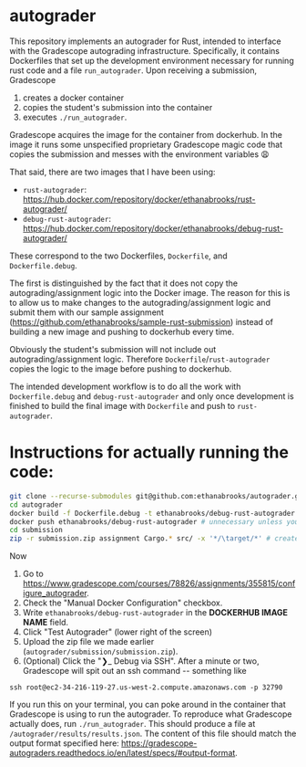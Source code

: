 # autograder

This repository implements an autograder for Rust, intended to interface with the Gradescope autograding infrastructure.
Specifically, it contains Dockerfiles that set up the development environment necessary for running rust code
and a file `run_autograder`.
Upon receiving a submission, Gradescope

1. creates a docker container
2. copies the student's submission into the container
3. executes `./run_autograder`.

Gradescope acquires the image for the container from dockerhub. In the image it
runs some unspecified proprietary Gradescope magic code that copies the
submission and messes with the environment variables 😩

That said, there are two images that I have been using:

- `rust-autograder`: https://hub.docker.com/repository/docker/ethanabrooks/rust-autograder/
- `debug-rust-autograder`: https://hub.docker.com/repository/docker/ethanabrooks/debug-rust-autograder/

These correspond to the two Dockerfiles, `Dockerfile`, and `Dockerfile.debug`.

The first is distinguished by the fact that it does not copy the autograding/assignment logic into the Docker image.
The reason for this is to allow us to make changes to the autograding/assignment logic and submit them with our
sample assignment (https://github.com/ethanabrooks/sample-rust-submission)
instead of building a new image and pushing to dockerhub every time.

Obviously the student's submission will not include out autograding/assignment logic.
Therefore `Dockerfile`/`rust-autograder` copies the logic to the image before pushing to dockerhub.

The intended development workflow is to do all the work with `Dockerfile.debug` and `debug-rust-autograder`
and only once development is finished to build the final image with `Dockerfile` and push to `rust-autograder`.

# Instructions for actually running the code:
```bash
git clone --recurse-submodules git@github.com:ethanabrooks/autograder.git # clone the sample-rust-submission submodule as well
cd autograder
docker build -f Dockerfile.debug -t ethanabrooks/debug-rust-autograder .
docker push ethanabrooks/debug-rust-autograder # unnecessary unless you changed the build somehow
cd submission
zip -r submission.zip assignment Cargo.* src/ -x '*/\target/*' # create a zip file of the submission, ignoring target/ directories
```
Now 
1. Go to https://www.gradescope.com/courses/78826/assignments/355815/configure_autograder.
2. Check the "Manual Docker Configuration" checkbox.
3. Write `ethanabrooks/debug-rust-autograder` in the **DOCKERHUB IMAGE NAME** field.
4. Click "Test Autograder" (lower right of the screen)
5. Upload the zip file we made earlier (`autograder/submission/submission.zip`).
6. (Optional) Click the "❯_ Debug via SSH". After a minute or two, Gradescope will spit out an ssh command -- something like
```
ssh root@ec2-34-216-119-27.us-west-2.compute.amazonaws.com -p 32790
```
If you run this on your terminal, you can poke around in the container that Gradescope is using to run the autograder. To reproduce what Gradescope actually does, run `./run_autograder`. This should produce a file at `/autograder/results/results.json`. The content of this file should match the output format specified here: https://gradescope-autograders.readthedocs.io/en/latest/specs/#output-format. 
